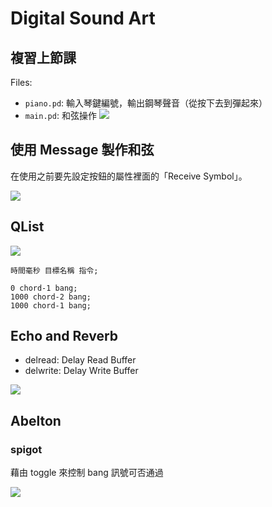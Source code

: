 # Digital Sound Art

## 複習上節課

Files:
* `piano.pd`: 輸入琴鍵編號，輸出鋼琴聲音（從按下去到彈起來）
* `main.pd`:
和弦操作
![](https://i.imgur.com/WNaLFEY.png)

## 使用 Message 製作和弦

在使用之前要先設定按鈕的屬性裡面的「Receive Symbol」。

![](https://i.imgur.com/iDSuUQ5.png)

## QList

![](https://i.imgur.com/kSAgGkF.png)

```
時間毫秒 目標名稱 指令;
```

```
0 chord-1 bang;
1000 chord-2 bang;
1000 chord-1 bang;
```

## Echo and Reverb

* delread: Delay Read Buffer
* delwrite: Delay Write Buffer

![](https://i.imgur.com/Lw7THAx.png)

## Abelton

### spigot

藉由 toggle 來控制 bang 訊號可否通過

![](https://i.imgur.com/mSCFEe1.png)
